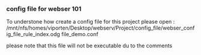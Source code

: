 ### config file for webser 101

To understone how create a config file for this project please open :
/mnt/nfs/homes/viporten/Desktop/webserv/Project/config_file/webser_config_file_rule_index.odg
file_demo.conf

please note that this file will not be executable du to the comments
